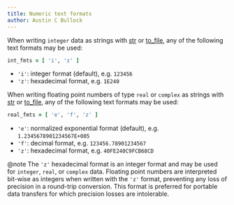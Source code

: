```yaml
---
title: Numeric text formats
author: Austin C Bullock
---
```


When writing `integer` data as strings with [str](../Ref/str.html) or [to_file](../Ref/to_file.html), any of the following text formats may be used:

```fortran
int_fmts = [ 'i', 'z' ]
```

* `'i'`: integer format (default), e.g. `123456`
* `'z'`: hexadecimal format, e.g. `1E240`

When writing floating point numbers of type `real` or `complex` as strings with [str](../Ref/str.html) or [to_file](../Ref/to_file.html), any of the following text formats may be used:

```fortran
real_fmts = [ 'e', 'f', 'z' ]
```

* `'e'`: normalized exponential format (default), e.g. `1.2345678901234567E+005`
* `'f'`: decimal format, e.g. `123456.78901234567`
* `'z'`: hexadecimal format, e.g. `40FE240C9FCB68CD`

@note The `'z'` hexadecimal format is an integer format and may be used for `integer`, `real`, or `complex` data. Floating point numbers are interpreted bit-wise as integers when written with the `'z'` format, preventing any loss of precision in a round-trip conversion. This format is preferred for portable data transfers for which precision losses are intolerable.
